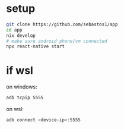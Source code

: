 # setup

```bash
git clone https://github.com/sebastos1/app
cd app
nix develop
# make sure android phone/vm connected
npx react-native start
```

# if wsl
on windows:
```bash
adb tcpip 5555
```
on wsl:
```bash
adb connect <device-ip>:5555
```
